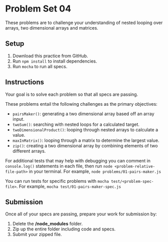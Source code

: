 # Problem Set 04

These problems are to challenge your understanding of nested looping over
arrays, two dimensional arrays and matrices.

## Setup

1. Download this practice from GitHub.
2. Run `npm install` to install dependencies.
3. Run `mocha` to run all specs.

## Instructions

Your goal is to solve each problem so that all specs are passing.

These problems entail the following challenges as the primary objectives:

- `pairsMaker()`: generating a two dimensional array based off an array input.
- `twoSum()`: searching with nested loops for a calculated target.
- `twoDimensionalProduct()`: looping through nested arrays to calculate a value.
- `maxInMatrix()`: looping through a matrix to determine the largest value.
- `zip()`: creating a two dimensional array by combining elements of two
different arrays.

For additional tests that may help with debugging you can comment in
`console.log()` statements in each file, then run
`node <problem-relative-file-path>` in your terminal. For example,
`node problems/01-pairs-maker.js`

You can run tests for specific problems with `mocha test/<problem-spec-file>`.
For example, `mocha test/01-pairs-maker-spec.js`

## Submission

Once all of your specs are passing, prepare your work for submission by:

1. Delete the __/node_modules__ folder.
2. Zip up the entire folder including code and specs.
3. Submit your zipped file.